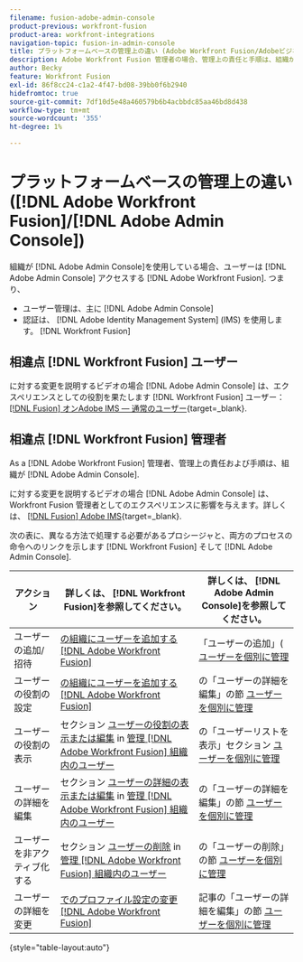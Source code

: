 ```yaml
---
filename: fusion-adobe-admin-console
product-previous: workfront-fusion
product-area: workfront-integrations
navigation-topic: fusion-in-admin-console
title: プラットフォームベースの管理上の違い (Adobe Workfront Fusion/Adobeビジネスプラットフォーム )
description: Adobe Workfront Fusion 管理者の場合、管理上の責任と手順は、組織がAdobeビジネスプラットフォームにオンボーディングされているかどうかによって異なります。 この記事では、別の方法で処理する必要がある手順と、Workfront Fusion とAdobe Admin Consoleの両方のプロセスの手順へのリンクについて説明します。
author: Becky
feature: Workfront Fusion
exl-id: 86f8cc24-c1a2-4f47-bd08-39bb0f6b2940
hidefromtoc: true
source-git-commit: 7df10d5e48a460579b6b4acbbdc85aa46bd8d438
workflow-type: tm+mt
source-wordcount: '355'
ht-degree: 1%

---
```


# プラットフォームベースの管理上の違い ([!DNL Adobe Workfront Fusion]/[!DNL Adobe Admin Console])

組織が [!DNL Adobe Admin Console]を使用している場合、ユーザーは [!DNL Adobe Admin Console] アクセスする [!DNL Adobe Workfront Fusion]. つまり、

* ユーザー管理は、主に [!DNL Adobe Admin Console]
* 認証は、 [!DNL Adobe Identity Management System] (IMS) を使用します。 [!DNL Workfront Fusion]

## 相違点 [!DNL Workfront Fusion] ユーザー

に対する変更を説明するビデオの場合 [!DNL Adobe Admin Console] は、エクスペリエンスとしての役割を果たします [!DNL Workfront Fusion] ユーザー： [[!DNL Fusion] オンAdobe IMS — 通常のユーザー](https://video.tv.adobe.com/v/3412465/){target=_blank}.

## 相違点 [!DNL Workfront Fusion] 管理者

As a [!DNL Adobe Workfront Fusion] 管理者、管理上の責任および手順は、組織が [!DNL Adobe Admin Console].

に対する変更を説明するビデオの場合 [!DNL Adobe Admin Console] は、 Workfront Fusion 管理者としてのエクスペリエンスに影響を与えます。詳しくは、 [[!DNL Fusion] Adobe IMS](https://video.tv.adobe.com/v/3412464/){target=_blank}.

次の表に、異なる方法で処理する必要があるプロシージャと、両方のプロセスの命令へのリンクを示します [!DNL Workfront Fusion] そして [!DNL Adobe Admin Console].

| アクション | 詳しくは、 [!DNL Workfront Fusion]を参照してください。 | 詳しくは、 [!DNL Adobe Admin Console]を参照してください。 |
|---|---|---|
| ユーザーの追加/招待 | [の組織にユーザーを追加する [!DNL Adobe Workfront Fusion]](../../workfront-fusion/organizations/add-user-to-an-organization.md) | 「ユーザーの追加」( [ユーザーを個別に管理](https://helpx.adobe.com/enterprise/using/manage-users-individually.html) |
| ユーザーの役割の設定 | [の組織にユーザーを追加する [!DNL Adobe Workfront Fusion]](../../workfront-fusion/organizations/add-user-to-an-organization.md) | の「ユーザーの詳細を編集」の節 [ユーザーを個別に管理](https://helpx.adobe.com/enterprise/using/manage-users-individually.html) |
| ユーザーの役割の表示 | セクション [ユーザーの役割の表示または編集](../../workfront-fusion/organizations/manage-fusion-users.md#view) in [管理 [!DNL Adobe Workfront Fusion] 組織内のユーザー](../../workfront-fusion/organizations/manage-fusion-users.md) | の「ユーザーリストを表示」セクション [ユーザーを個別に管理](https://helpx.adobe.com/enterprise/using/manage-users-individually.html) |
| ユーザーの詳細を編集 | セクション [ユーザーの詳細の表示または編集](../../workfront-fusion/organizations/manage-fusion-users.md#view2) in  [管理 [!DNL Adobe Workfront Fusion] 組織内のユーザー](../../workfront-fusion/organizations/manage-fusion-users.md) | の「ユーザーの詳細を編集」の節 [ユーザーを個別に管理](https://helpx.adobe.com/enterprise/using/manage-users-individually.html) |
| ユーザーを非アクティブ化する | セクション [ユーザーの削除](../../workfront-fusion/organizations/manage-fusion-users.md#delete) in [管理 [!DNL Adobe Workfront Fusion] 組織内のユーザー](../../workfront-fusion/organizations/manage-fusion-users.md) | の「ユーザーの削除」の節 [ユーザーを個別に管理](https://helpx.adobe.com/enterprise/using/manage-users-individually.html) |
| ユーザーの詳細を変更 | [でのプロファイル設定の変更 [!DNL Adobe Workfront Fusion]](../../workfront-fusion/workfront-fusion-basics/change-profile-settings.md) | 記事の「ユーザーの詳細を編集」の節 [ユーザーを個別に管理](https://helpx.adobe.com/enterprise/using/manage-users-individually.html) |

{style=&quot;table-layout:auto&quot;}

<!--
## SSO (Single Sign-On)

Because the Adobe Business Platform controls Single Sign-On (SSO) for users, the following actions and functionality are handled automatically through the Adobe Business Platform. If your organization has not yet been onboarded to the Adobe Business Platform, you must perform these actions in Workfront Fusion. If your organization has been onboarded to the Adobe Business Platform, you can not see these options in your Workfront Fusion environment.

* Setting up Single Sign-on in Workfront Fusion

[Set up identity](https://helpx.adobe.com/enterprise/using/set-up-identity.html)
-->
